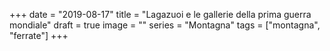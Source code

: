+++
date = "2019-08-17"
title = "Lagazuoi e le gallerie della prima guerra mondiale"
draft = true
image = ""
series = "Montagna"
tags = ["montagna", "ferrate"]
+++

